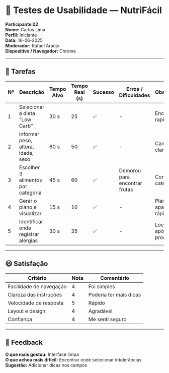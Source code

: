 # 📝 Testes de Usabilidade — NutriFácil  
**Participante 02**  
**Nome:** Carlos Lima  
**Perfil:** Iniciante  
**Data:** 16-06-2025  
**Moderador:** Rafael Araújo  
**Dispositivo / Navegador:** Chrome  

---

## 🎯 Tarefas  

| Nº | Descrição                          | Tempo Alvo | Tempo Real (s) | Sucesso | Erros / Dificuldades                  | Observações                |
|----|-------------------------------------|------------|----------------|---------|---------------------------------------|---------------------------|
| 1  | Selecionar a dieta “Low Carb”       | 30 s       | 25             | ✅       | -                                     | Encontrou rapidamente      |
| 2  | Informar peso, altura, idade, sexo  | 60 s       | 50             | ✅       | -                                     | Campos claros              |
| 3  | Escolher 3 alimentos por categoria  | 45 s       | 60             | ✅       | Demorou para encontrar frutas        | Confuso com categorias     |
| 4  | Gerar o plano e visualizar          | 15 s       | 10             | ✅       | -                                     | Plano apareceu rápido      |
| 5  | Identificar onde registrar alergias | 30 s       | 35             | ✅       | -                                     | Localizou após procurar    |

---

## 😃 Satisfação  

| Critério               | Nota | Comentário                   |
|------------------------|------|-----------------------------|
| Facilidade de navegação | 4    | Foi simples                  |
| Clareza das instruções  | 4    | Poderia ter mais dicas       |
| Velocidade de resposta  | 5    | Rápido                       |
| Layout e design         | 4    | Agradável                    |
| Confiança               | 4    | Me senti seguro              |

---

## 💬 Feedback  

**O que mais gostou:** Interface limpa  
**O que achou mais difícil:** Encontrar onde selecionar intolerâncias  
**Sugestão:** Adicionar dicas nos campos